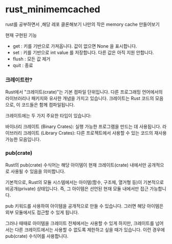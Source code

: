 # rust_minimemcached

rust를 공부하면서 ,해당 레포 클론해보기 나만의 작은 memory cache 만들어보기

현재 구현된 기능

- get <key> : 키를 기반으로 가져옵니다. 값이 없으면 None 을 표시합니다.
- set <key> <value>: 키를 기반으로 int value 를 저장합니다. 다른 값은 아직 지원 안합니다.
- flush : 모든 값 제거
- quit : 종료

### 크레이트란?

Rust에서 "크레이트(crate)"는 기본 컴파일 단위입니다. 다른 프로그래밍 언어에서의 라이브러리나 패키지와 유사한 개념을 가지고 있습니다. 크레이트는 Rust 코드의 모음으로, 이 코드들은 함께 컴파일됩니다.

크레이트에는 두 가지 주요한 타입이 있습니다:

바이너리 크레이트 (Binary Crates): 실행 가능한 프로그램을 만드는 데 사용됩니다.
라이브러리 크레이트 (Library Crates): 다른 프로젝트에서 사용할 수 있는 코드의 재사용 가능한 모음입니다.

### pub(crate)

Rust의 pub(crate) 수식어는 해당 아이템이 현재 크레이트(crate) 내에서만 공개적으로 사용될 수 있음을 의미합니다.

기본적으로, Rust의 모듈 시스템에서는 아이템(함수, 구조체, 열거형 등)이 기본적으로 비공개(private) 상태입니다. 즉, 그 아이템은 선언된 현재 모듈 내에서만 접근 가능합니다.

pub 키워드를 사용하여 아이템을 공개적으로 만들 수 있습니다. 그러면 해당 아이템은 외부 모듈에서도 접근할 수 있게 됩니다.

그러나 때때로 아이템을 크레이트 전체에서는 사용할 수 있게 하지만, 크레이트를 넘어서는 다른 크레이트에서는 사용할 수 없도록 제한하고 싶을 때가 있습니다. 이런 경우에 pub(crate) 수식어를 사용합니다.
